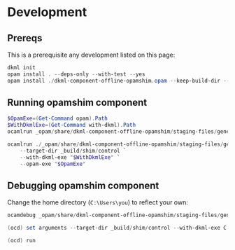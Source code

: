 # Development

## Prereqs

This is a prerequisite any development listed on this page:

```powershell
dkml init
opam install . --deps-only --with-test --yes
opam install ./dkml-component-offline-opamshim.opam --keep-build-dir --yes
```

## Running opamshim component

```powershell
$OpamExe=(Get-Command opam).Path
$WithDkmlExe=(Get-Command with-dkml).Path
ocamlrun _opam/share/dkml-component-offline-opamshim/staging-files/generic/install_user.bc.exe --help

ocamlrun ./_opam/share/dkml-component-offline-opamshim/staging-files/generic/install_user.bc.exe `
    --target-dir _build/shim/control `
    --with-dkml-exe "$WithDkmlExe" `
    --opam-exe "$OpamExe"
```

## Debugging opamshim component

Change the home directory (`C:\Users\you`) to reflect your own:

```powershell
ocamdebug _opam/share/dkml-component-offline-opamshim/staging-files/generic/install_user.bc.exe

(ocd) set arguments --target-dir _build/shim/control --with-dkml-exe C:\Users\you\AppData\Local\Programs\DISKUV~1\bin\with-dkml.exe --opam-exe C:\Users\you\AppData\Local\Programs\DISKUV~1\bin\opam.exe -vvv

(ocd) run
```
